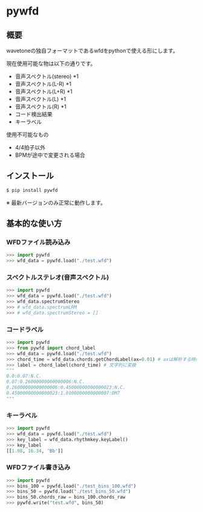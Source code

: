 # pywfd

## 概要
wavetoneの独自フォーマットであるwfdをpythonで使える形にします。

現在使用可能な物は以下の通りです。

- 音声スペクトル(stereo) *1
- 音声スペクトル(L-R) *1
- 音声スペクトル(L+R) *1
- 音声スペクトル(L) *1
- 音声スペクトル(R) *1
- コード検出結果
- キーラベル

使用不可能なもの

- 4/4拍子以外
- BPMが途中で変更される場合

## インストール
```sh
$ pip install pywfd
```
※ 最新バージョンのみ正常に動作します。

## 基本的な使い方

### WFDファイル読み込み
```python
>>> import pywfd
>>> wfd_data = pywfd.load("./test.wfd")
```
### スペクトルステレオ(音声スペクトル)
```python
>>> import pywfd
>>> wfd_data = pywfd.load("./test.wfd")
>>> wfd_data.spectrumStereo
>>> # wfd_data.spectrumLRM
>>> # wfd_data.spectrumStereo = []
```

### コードラベル
```python
>>> import pywfd
>>> from pywfd import chord_label
>>> wfd_data = pywfd.load("./test.wfd")
>>> chord_time = wfd_data.chords.getChordLabel(ax=0.01) # axは解析する時間の頻度(秒)
>>> label = chord_label(chord_time) # 文字列に変換
"""
0.0:0.07:N.C.
0.07:0.26000000000000006:N.C.
0.26000000000000006:0.45000000000000023:N.C.
0.45000000000000023:1.0100000000000007:DM7
"""
```

### キーラベル
```python
>>> import pywfd
>>> wfd_data = pywfd.load("./test.wfd")
>>> key_label = wfd_data.rhythmkey.keyLabel()
>>> key_label
[[1.08, 16.34, 'Bb']]
```

### WFDファイル書き込み
```python
>>> import pywfd
>>> bins_100 = pywfd.load("./test_bins_100.wfd")
>>> bins_50 = pywfd.load("./test_bins_50.wfd")
>>> bins_50.chords_raw = bins_100.chords_raw
>>> pywfd.write("test.wfd", bins_50)
```


